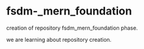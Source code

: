 # fsdm-_mern_foundation
creation of repository fsdm_mern_foundation phase.

we are learning about repository creation.
